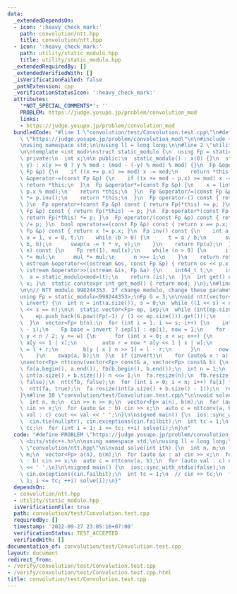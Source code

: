 ```yaml
---
data:
  _extendedDependsOn:
  - icon: ':heavy_check_mark:'
    path: convolution/ntt.hpp
    title: convolution/ntt.hpp
  - icon: ':heavy_check_mark:'
    path: utility/static_modulo.hpp
    title: utility/static_modulo.hpp
  _extendedRequiredBy: []
  _extendedVerifiedWith: []
  _isVerificationFailed: false
  _pathExtension: cpp
  _verificationStatusIcon: ':heavy_check_mark:'
  attributes:
    '*NOT_SPECIAL_COMMENTS*': ''
    PROBLEM: https://judge.yosupo.jp/problem/convolution_mod
    links:
    - https://judge.yosupo.jp/problem/convolution_mod
  bundledCode: "#line 1 \"convolution/test/Convolution.test.cpp\"\n#define PROBLEM\
    \ \"https://judge.yosupo.jp/problem/convolution_mod\"\n\n#include <bits/stdc++.h>\n\
    \nusing namespace std;\n\nusing ll = long long;\n\n#line 2 \"utility/static_modulo.hpp\"\
    \n\ntemplate <int mod>\nstruct static_modulo {\n  using Fp = static_modulo;\n\n\
    \ private:\n  int x;\n\n public:\n  static_modulo() : x(0) {}\n  static_modulo(int64_t\
    \ y) : x(y >= 0 ? y % mod : (mod - (-y) % mod) % mod) {}\n  Fp &operator+=(const\
    \ Fp &p) {\n    if ((x += p.x) >= mod) x -= mod;\n    return *this;\n  }\n  Fp\
    \ &operator-=(const Fp &p) {\n    if ((x += mod - p.x) >= mod) x -= mod;\n   \
    \ return *this;\n  }\n  Fp &operator*=(const Fp &p) {\n    x = (int)(1ll * x *\
    \ p.x % mod);\n    return *this;\n  }\n  Fp &operator/=(const Fp &p) {\n    *this\
    \ *= p.inv();\n    return *this;\n  }\n  Fp operator-() const { return Fp(-x);\
    \ }\n  Fp operator+(const Fp &p) const { return Fp(*this) += p; }\n  Fp operator-(const\
    \ Fp &p) const { return Fp(*this) -= p; }\n  Fp operator*(const Fp &p) const {\
    \ return Fp(*this) *= p; }\n  Fp operator/(const Fp &p) const { return Fp(*this)\
    \ /= p; }\n  bool operator==(const Fp &p) const { return x == p.x; }\n  bool operator!=(const\
    \ Fp &p) const { return x != p.x; }\n  Fp inv() const {\n    int a = x, b = mod,\
    \ u = 1, v = 0, t;\n    while (b > 0) {\n      t = a / b;\n      swap(a -= t *\
    \ b, b);\n      swap(u -= t * v, v);\n    }\n    return Fp(u);\n  }\n  Fp pow(int64_t\
    \ n) const {\n    Fp ret(1), mul(x);\n    while (n > 0) {\n      if (n & 1) ret\
    \ *= mul;\n      mul *= mul;\n      n >>= 1;\n    }\n    return ret;\n  }\n  friend\
    \ ostream &operator<<(ostream &os, const Fp &p) { return os << p.x; }\n  friend\
    \ istream &operator>>(istream &is, Fp &a) {\n    int64_t t;\n    is >> t;\n  \
    \  a = static_modulo<mod>(t);\n    return (is);\n  }\n  int get() const { return\
    \ x; }\n  static constexpr int get_mod() { return mod; }\n};\n#line 2 \"convolution/ntt.hpp\"\
    \n\n// NTT modulo 998244353. If change modulo, change these parameters accordingly\n\
    using Fp = static_modulo<998244353>;\nFp G = 3;\n\nvoid ntt(vector<Fp>& a, bool\
    \ invert) {\n  int n = int(a.size()), s = 0;\n  while ((1 << s) < n) s++;\n  assert(1\
    \ << s == n);\n\n  static vector<Fp> ep, iep;\n  while (int(ep.size()) <= s) {\n\
    \    ep.push_back(G.pow((Fp(-1) / (1 << ep.size())).get()));\n    iep.push_back(ep.back().inv());\n\
    \  }\n  vector<Fp> b(n);\n  for (int i = 1; i <= s; i++) {\n    int w = 1 << (s\
    \ - i);\n    Fp base = invert ? iep[i] : ep[i], now = 1;\n    for (int y = 0;\
    \ y < n / 2; y += w) {\n      for (int x = 0; x < w; x++) {\n        auto l =\
    \ a[y << 1 | x];\n        auto r = now * a[y << 1 | x | w];\n        b[y | x]\
    \ = l + r;\n        b[y | x | n >> 1] = l - r;\n      }\n      now *= base;\n\
    \    }\n    swap(a, b);\n  }\n  if (invert)\n    for (auto& x : a) x /= n;\n}\n\
    \nvector<Fp> nttconv(vector<Fp> const& a, vector<Fp> const& b) {\n  vector<Fp>\
    \ fa(a.begin(), a.end()), fb(b.begin(), b.end());\n  int n = 1;\n  while (n <\
    \ int(a.size() + b.size())) n <<= 1;\n  fa.resize(n);\n  fb.resize(n);\n  ntt(fa,\
    \ false);\n  ntt(fb, false);\n  for (int i = 0; i < n; i++) fa[i] *= fb[i];\n\
    \  ntt(fa, true);\n  fa.resize(int(a.size() + b.size() - 1));\n  return fa;\n\
    }\n#line 10 \"convolution/test/Convolution.test.cpp\"\n\nvoid solve(int ith) {\n\
    \  int n, m;\n  cin >> n >> m;\n  vector<Fp> a(n), b(m);\n  for (auto &x : a)\
    \ cin >> x;\n  for (auto &x : b) cin >> x;\n  auto c = nttconv(a, b);\n  for (auto\
    \ val : c) cout << val << ' ';\n}\n\nsigned main() {\n  ios::sync_with_stdio(false);\n\
    \  cin.tie(nullptr), cin.exceptions(cin.failbit);\n  int tc = 1;\n  // cin >>\
    \ tc;\n  for (int i = 1; i <= tc; ++i) solve(i);\n}\n"
  code: "#define PROBLEM \"https://judge.yosupo.jp/problem/convolution_mod\"\n\n#include\
    \ <bits/stdc++.h>\n\nusing namespace std;\n\nusing ll = long long;\n\n#include\
    \ \"convolution/ntt.hpp\"\n\nvoid solve(int ith) {\n  int n, m;\n  cin >> n >>\
    \ m;\n  vector<Fp> a(n), b(m);\n  for (auto &x : a) cin >> x;\n  for (auto &x\
    \ : b) cin >> x;\n  auto c = nttconv(a, b);\n  for (auto val : c) cout << val\
    \ << ' ';\n}\n\nsigned main() {\n  ios::sync_with_stdio(false);\n  cin.tie(nullptr),\
    \ cin.exceptions(cin.failbit);\n  int tc = 1;\n  // cin >> tc;\n  for (int i =\
    \ 1; i <= tc; ++i) solve(i);\n}"
  dependsOn:
  - convolution/ntt.hpp
  - utility/static_modulo.hpp
  isVerificationFile: true
  path: convolution/test/Convolution.test.cpp
  requiredBy: []
  timestamp: '2022-09-27 23:05:16+07:00'
  verificationStatus: TEST_ACCEPTED
  verifiedWith: []
documentation_of: convolution/test/Convolution.test.cpp
layout: document
redirect_from:
- /verify/convolution/test/Convolution.test.cpp
- /verify/convolution/test/Convolution.test.cpp.html
title: convolution/test/Convolution.test.cpp
---
```

